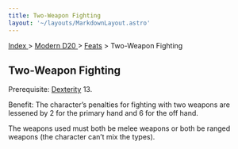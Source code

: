 ```yaml
---
title: Two-Weapon Fighting
layout: '~/layouts/MarkdownLayout.astro'
---
```


[ Index ](/) > [ Modern D20 ](/modern.d20.srd) > [Feats](/modern.d20.srd/feats) > Two-Weapon Fighting

## Two-Weapon Fighting

Prerequisite: [Dexterity](/modern.d20.srd/basics/ability.scores) 13.

Benefit: The character’s penalties for fighting with two weapons are lessened
by 2 for the primary hand and 6 for the off hand.

The weapons used must both be melee weapons or both be ranged weapons (the
character can’t mix the types).

